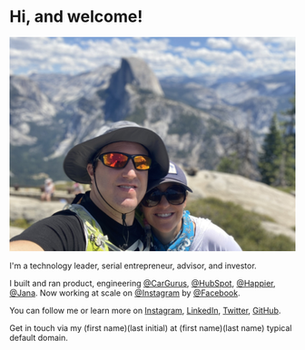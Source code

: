 # Hi, and welcome!

![Yoav and Lisa in Yosemite National Park](./images/YoavLisaYosemite.jpg)

I'm a technology leader, serial entrepreneur, advisor, and investor.

I built and ran product, engineering [@CarGurus](https://www.cargurus.com/), [@HubSpot](https://www.hubspot.com/), [@Happier](https://www.happier.com/), [@Jana](https://www.crunchbase.com/organization/jana). Now working at scale on [@Instagram](https://www.instagram.com/) by [@Facebook](https://www.facebook.com).

You can follow me or learn more on [Instagram](https://www.instagram.com/yoavshapira/), [LinkedIn](https://www.linkedin.com/in/yoavshapira/), [Twitter](https://twitter.com/YoavShapira), [GitHub](https://github.com/YoavShapira).

Get in touch via my (first name)(last initial) at (first name)(last name) typical default domain.
